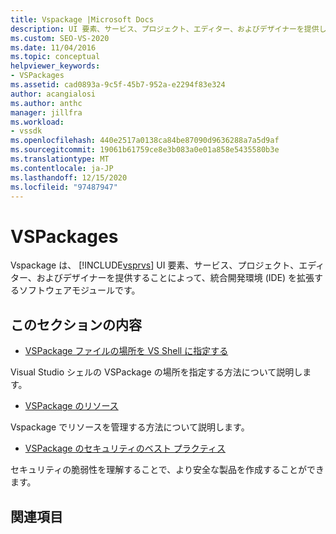 ```yaml
---
title: Vspackage |Microsoft Docs
description: UI 要素、サービス、プロジェクト、エディター、およびデザイナーを提供して Visual Studio IDE を拡張するソフトウェアモジュールである Vspackage について説明します。
ms.custom: SEO-VS-2020
ms.date: 11/04/2016
ms.topic: conceptual
helpviewer_keywords:
- VSPackages
ms.assetid: cad0893a-9c5f-45b7-952a-e2294f83e324
author: acangialosi
ms.author: anthc
manager: jillfra
ms.workload:
- vssdk
ms.openlocfilehash: 440e2517a0138ca84be87090d9636288a7a5d9af
ms.sourcegitcommit: 19061b61759ce8e3b083a0e01a858e5435580b3e
ms.translationtype: MT
ms.contentlocale: ja-JP
ms.lasthandoff: 12/15/2020
ms.locfileid: "97487947"
---
```

# <a name="vspackages"></a>VSPackages
Vspackage は、 [!INCLUDE[vsprvs](../../code-quality/includes/vsprvs_md.md)] UI 要素、サービス、プロジェクト、エディター、およびデザイナーを提供することによって、統合開発環境 (IDE) を拡張するソフトウェアモジュールです。

## <a name="in-this-section"></a>このセクションの内容
- [VSPackage ファイルの場所を VS Shell に指定する](../../extensibility/internals/specifying-vspackage-file-location-to-the-vs-shell.md)

 Visual Studio シェルの VSPackage の場所を指定する方法について説明します。

- [VSPackage のリソース](../../extensibility/internals/resources-in-vspackages.md)

 Vspackage でリソースを管理する方法について説明します。

- [VSPackage のセキュリティのベスト プラクティス](../../extensibility/internals/best-practices-for-security-in-vspackages.md)

 セキュリティの脆弱性を理解することで、より安全な製品を作成することができます。

## <a name="related-sections"></a>関連項目
